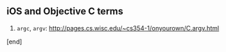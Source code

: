 ## iOS and Objective C terms

 1. `argc`, `argv`: http://pages.cs.wisc.edu/~cs354-1/onyourown/C.argv.html

[end]
